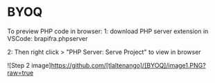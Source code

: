 # BYOQ

To preview PHP code in browser:
1: download PHP server extension in VSCode:  brapifra.phpserver


2: Then right click > "PHP Server: Serve Project" to view in browser


![Step 2 image]https://github.com/[tlaltenango]/[BYOQ]/image1.PNG?raw=true

